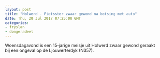 ```yaml
---
layout: post
title: "Holwerd - Fietsster zwaar gewond na botsing met auto"
date: Thu, 20 Jul 2017 07:25:00 GMT
categories: 
- fryslan 
- dongeradeel 
---
```


Woensdagavond is een 15-jarige meisje uit Holwerd zwaar gewond geraakt bij een ongeval op de Ljouwerterdyk (N357).

